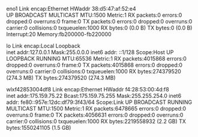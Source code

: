 eno1      Link encap:Ethernet  HWaddr 38:d5:47:af:52:e4  
          UP BROADCAST MULTICAST  MTU:1500  Metric:1
          RX packets:0 errors:0 dropped:0 overruns:0 frame:0
          TX packets:0 errors:0 dropped:0 overruns:0 carrier:0
          collisions:0 txqueuelen:1000 
          RX bytes:0 (0.0 B)  TX bytes:0 (0.0 B)
          Interrupt:20 Memory:fb200000-fb220000 

lo        Link encap:Local Loopback  
          inet addr:127.0.0.1  Mask:255.0.0.0
          inet6 addr: ::1/128 Scope:Host
          UP LOOPBACK RUNNING  MTU:65536  Metric:1
          RX packets:4015868 errors:0 dropped:0 overruns:0 frame:0
          TX packets:4015868 errors:0 dropped:0 overruns:0 carrier:0
          collisions:0 txqueuelen:1000 
          RX bytes:274379520 (274.3 MB)  TX bytes:274379520 (274.3 MB)

wlxf42853004df8 Link encap:Ethernet  HWaddr f4:28:53:00:4d:f8  
          inet addr:175.159.75.22  Bcast:175.159.75.255  Mask:255.255.254.0
          inet6 addr: fe80::957e:12dc:df79:3f43/64 Scope:Link
          UP BROADCAST RUNNING MULTICAST  MTU:1500  Metric:1
          RX packets:6478665 errors:0 dropped:0 overruns:0 frame:0
          TX packets:4056631 errors:0 dropped:0 overruns:0 carrier:0
          collisions:0 txqueuelen:1000 
          RX bytes:2219558932 (2.2 GB)  TX bytes:1550241105 (1.5 GB)

